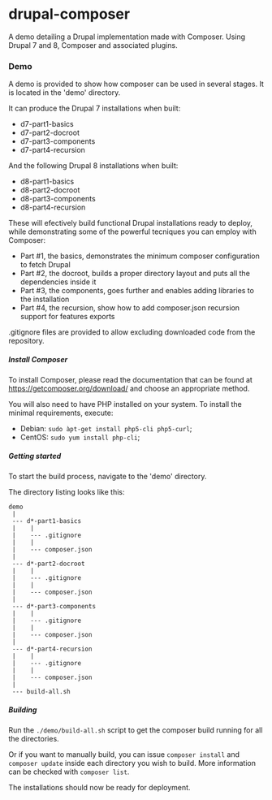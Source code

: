 # drupal-composer
A demo detailing a Drupal implementation made with Composer.
Using Drupal 7 and 8, Composer and associated plugins.


### Demo

A demo is provided to show how composer can be used in several stages.
It is located in the 'demo' directory.

It can produce the Drupal 7 installations when built:
- d7-part1-basics
- d7-part2-docroot
- d7-part3-components
- d7-part4-recursion

And the following Drupal 8 installations when built:
- d8-part1-basics
- d8-part2-docroot
- d8-part3-components
- d8-part4-recursion

These will efectively build functional Drupal installations ready to deploy,
while demonstrating some of the powerful tecniques you can employ with Composer:
- Part #1, the basics, demonstrates the minimum composer configuration to fetch Drupal
- Part #2, the docroot, builds a proper directory layout and puts all the dependencies inside it
- Part #3, the components, goes further and enables adding libraries to the installation
- Part #4, the recursion, show how to add composer.json recursion support for features exports

.gitignore files are provided to allow excluding downloaded code from the repository.


##### Install Composer

To install Composer, please read the documentation that can be found at
https://getcomposer.org/download/ and choose an appropriate method.

You will also need to have PHP installed on your system.
To install the minimal requirements, execute:
 - Debian: `sudo àpt-get install php5-cli php5-curl`;
 - CentOS: `sudo yum install php-cli`;

 
##### Getting started

To start the build process, navigate to the 'demo' directory.

The directory listing looks like this:

```
demo
 |
 --- d*-part1-basics
 |    |
 |    --- .gitignore
 |    |
 |    --- composer.json
 |
 --- d*-part2-docroot
 |    |
 |    --- .gitignore
 |    |
 |    --- composer.json
 |
 --- d*-part3-components
 |    |
 |    --- .gitignore
 |    |
 |    --- composer.json
 |
 --- d*-part4-recursion
 |    |
 |    --- .gitignore
 |    |
 |    --- composer.json
 |
 --- build-all.sh
```


##### Building

Run the `./demo/build-all.sh` script to get the composer build running for all the directories.

Or if you want to manually build, you can issue `composer install` and `composer update`
inside each directory you wish to build. More information can be checked with `composer list`.

The installations should now be ready for deployment.

